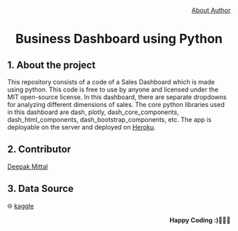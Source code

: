 <div align="center">
  <p align="right"><a href="https://github.com/yesdeepakmittal/">About Author</a></p>
  <h1>Business Dashboard using Python</h1>
</div>

<div>
  <h2>1. About the project</h2>
  <p>This repository consists of a code of a Sales Dashboard which is made using python. 
  This code is free to use by anyone and licensed under the MIT open-source license. 
  In this dashboard, there are separate dropdowns for analyzing different dimensions of sales.
  The core python libraries used in this dashboard are dash, plotly, dash_core_components, dash_html_components, dash_bootstrap_components, etc.
  The app is deployable on the server and deployed on <a href="https://busidashboard.herokuapp.com/">Heroku</a>. 
  </p>
</div>

<div>
  <h2>2. Contributor</h2>
  <p><a href="https://github.com/yesdeepakmittal"target="_blank">Deepak Mittal</a></p>
</div>

<div>
  <h2>3. Data Source</h2>
  <p>🌐 <a href="https://www.kaggle.com/juhi1994/superstore">kaggle</a></p>
</div>

<div>
  <p align="right"><b>Happy Coding :)🖤🖤🖤</b></p>
</div>
